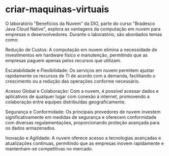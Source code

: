 ﻿# criar-maquinas-virtuais

​O laboratório "Benefícios da Nuvem" da DIO, parte do curso "Bradesco Java Cloud Native", explora as vantagens da computação em nuvem para empresas e desenvolvedores. Durante o laboratório, são abordados temas como:​

Redução de Custos: A computação em nuvem elimina a necessidade de investimentos em hardware físico e manutenção, permitindo que as empresas paguem apenas pelos recursos que utilizam.​

Escalabilidade e Flexibilidade: Os serviços em nuvem permitem ajustar rapidamente os recursos de TI de acordo com a demanda, facilitando o crescimento ou a redução das operações conforme necessário.​

Acesso Global e Colaboração: Com a nuvem, é possível acessar dados e aplicativos de qualquer lugar com conexão à internet, promovendo a colaboração entre equipes distribuídas geograficamente.​

Segurança e Conformidade: Os principais provedores de nuvem investem significativamente em medidas de segurança e oferecem conformidade com diversas regulamentações, proporcionando proteção avançada para os dados armazenados.​

Inovação e Agilidade: A nuvem oferece acesso a tecnologias avançadas e atualizações contínuas, permitindo que as empresas inovem rapidamente e mantenham-se competitivas no mercado.
